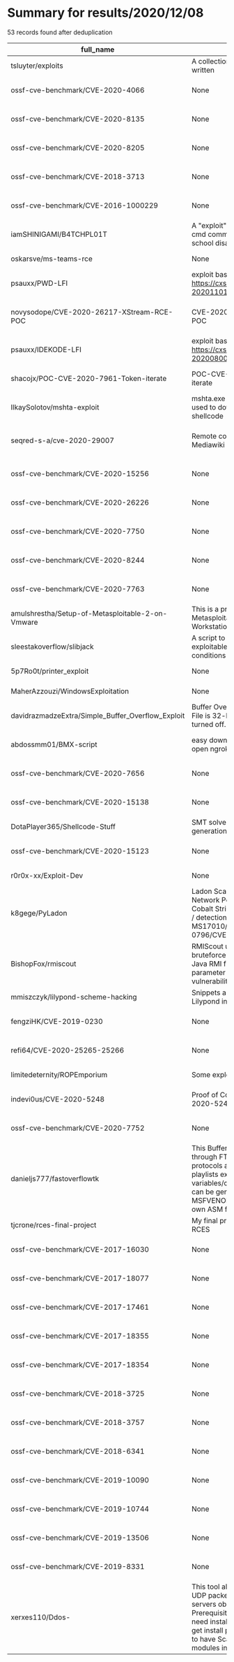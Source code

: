 
# Summary for results/2020/12/08
    
53 records found after deduplication

| full_name | description | html_url | matched_list | matched_count | pushed_at | size | stargazers_count | language | forks_count | vul_ids |
|---------------------------------------------------|------------------------------------------------------------------------------------------------------------------------------------------------------------------------------------------------------------------------------------------------------------------|----------------------------------------------------------------------|-----------------------------------------------|-----------------|---------------------------|--------|--------------------|------------------|---------------|------------------------------------|
| tsluyter/exploits | A collection of exploit code I've written | https://github.com/tsluyter/exploits | ['exploit'] | 1 | 2020-12-08 20:58:58+00:00 | 28 | 1 | Shell | 1 | [] |
| ossf-cve-benchmark/CVE-2020-4066 | None | https://github.com/ossf-cve-benchmark/CVE-2020-4066 | ['cve-2'] | 1 | 2020-12-08 13:37:06+00:00 | 1306 | 0 | JavaScript | 0 | ['CVE-2020-4066'] |
| ossf-cve-benchmark/CVE-2020-8135 | None | https://github.com/ossf-cve-benchmark/CVE-2020-8135 | ['cve-2'] | 1 | 2020-12-08 13:39:15+00:00 | 250411 | 0 | JavaScript | 0 | ['CVE-2020-8135'] |
| ossf-cve-benchmark/CVE-2020-8205 | None | https://github.com/ossf-cve-benchmark/CVE-2020-8205 | ['cve-2'] | 1 | 2020-12-08 13:39:55+00:00 | 255515 | 0 | JavaScript | 0 | ['CVE-2020-8205'] |
| ossf-cve-benchmark/CVE-2018-3713 | None | https://github.com/ossf-cve-benchmark/CVE-2018-3713 | ['cve-2'] | 1 | 2020-12-08 13:20:45+00:00 | 138 | 0 | HTML | 0 | ['CVE-2018-3713'] |
| ossf-cve-benchmark/CVE-2016-1000229 | None | https://github.com/ossf-cve-benchmark/CVE-2016-1000229 | ['cve-2'] | 1 | 2020-12-08 13:07:51+00:00 | 50300 | 0 | JavaScript | 0 | ['CVE-2016-1000229'] |
| iamSHINIGAMI/B4TCHPL01T | A "exploit" for Windows 7/10! Use cmd commands, even if your school disabled them! | https://github.com/iamSHINIGAMI/B4TCHPL01T | ['exploit'] | 1 | 2020-12-08 14:39:46+00:00 | 16 | 0 | Batchfile | 0 | [] |
| oskarsve/ms-teams-rce | None | https://github.com/oskarsve/ms-teams-rce | ['rce'] | 1 | 2020-12-08 10:26:40+00:00 | 44471 | 1066 | | 73 | [] |
| psauxx/PWD-LFI | exploit based off https://cxsecurity.com/issue/WLB-2020110124 security issue | https://github.com/psauxx/PWD-LFI | ['exploit'] | 1 | 2020-12-08 07:28:18+00:00 | 16 | 0 | Python | 0 | [] |
| novysodope/CVE-2020-26217-XStream-RCE-POC | CVE-2020-26217 XStream RCE POC | https://github.com/novysodope/CVE-2020-26217-XStream-RCE-POC | ['cve poc', 'cve-2', 'rce', 'rce poc'] | 4 | 2020-12-08 08:02:40+00:00 | 3 | 3 | | 0 | ['CVE-2020-26217'] |
| psauxx/IDEKODE-LFI | exploit based off https://cxsecurity.com/issue/WLB-2020080031 security issue | https://github.com/psauxx/IDEKODE-LFI | ['exploit'] | 1 | 2020-12-08 17:43:35+00:00 | 3 | 0 | Python | 0 | [] |
| shacojx/POC-CVE-2020-7961-Token-iterate | POC-CVE-2020-7961-Token-iterate | https://github.com/shacojx/POC-CVE-2020-7961-Token-iterate | ['cve poc', 'cve-2'] | 2 | 2020-12-08 08:35:38+00:00 | 8 | 4 | Python | 1 | ['CVE-2020-7961'] |
| IlkaySolotov/mshta-exploit | mshta.exe vulnerability can be used to download hta's throught shellcode | https://github.com/IlkaySolotov/mshta-exploit | ['exploit', 'shellcode'] | 2 | 2020-12-08 13:36:33+00:00 | 4 | 1 | Assembly | 0 | [] |
| seqred-s-a/cve-2020-29007 | Remote code execution in Mediawiki Score | https://github.com/seqred-s-a/cve-2020-29007 | ['cve-2', 'exploit', 'remote code execution'] | 3 | 2020-12-08 13:35:13+00:00 | 9 | 0 | | 1 | ['CVE-2020-29007'] |
| ossf-cve-benchmark/CVE-2020-15256 | None | https://github.com/ossf-cve-benchmark/CVE-2020-15256 | ['cve-2'] | 1 | 2020-12-08 13:40:20+00:00 | 126 | 0 | JavaScript | 0 | ['CVE-2020-15256'] |
| ossf-cve-benchmark/CVE-2020-26226 | None | https://github.com/ossf-cve-benchmark/CVE-2020-26226 | ['cve-2'] | 1 | 2020-12-08 13:40:56+00:00 | 1742 | 0 | JavaScript | 0 | ['CVE-2020-26226'] |
| ossf-cve-benchmark/CVE-2020-7750 | None | https://github.com/ossf-cve-benchmark/CVE-2020-7750 | ['cve-2'] | 1 | 2020-12-08 15:02:40+00:00 | 559 | 0 | JavaScript | 0 | ['CVE-2020-7750'] |
| ossf-cve-benchmark/CVE-2020-8244 | None | https://github.com/ossf-cve-benchmark/CVE-2020-8244 | ['cve-2'] | 1 | 2020-12-08 13:40:37+00:00 | 133 | 0 | JavaScript | 0 | ['CVE-2020-8244'] |
| ossf-cve-benchmark/CVE-2020-7763 | None | https://github.com/ossf-cve-benchmark/CVE-2020-7763 | ['cve-2'] | 1 | 2020-12-08 15:03:06+00:00 | 151 | 0 | JavaScript | 0 | ['CVE-2020-7763'] |
| amulshrestha/Setup-of-Metasploitable-2-on-Vmware | This is a process of setup of Metasploitable 2 on VMware Workstation | https://github.com/amulshrestha/Setup-of-Metasploitable-2-on-Vmware | ['metasploit module OR payload'] | 1 | 2020-12-08 16:07:26+00:00 | 268 | 0 | | 0 | [] |
| sleestakoverflow/slibjack | A script to find potentially exploitable shared library conditions in Linux | https://github.com/sleestakoverflow/slibjack | ['exploit'] | 1 | 2020-12-08 16:54:58+00:00 | 4 | 2 | Python | 0 | [] |
| 5p7Ro0t/printer_exploit | None | https://github.com/5p7Ro0t/printer_exploit | ['exploit'] | 1 | 2020-12-08 18:55:14+00:00 | 8 | 2 | Python | 0 | [] |
| MaherAzzouzi/WindowsExploitation | None | https://github.com/MaherAzzouzi/WindowsExploitation | ['exploit'] | 1 | 2020-12-08 20:02:59+00:00 | 2 | 1 | Assembly | 0 | [] |
| davidrazmadzeExtra/Simple_Buffer_Overflow_Exploit | Buffer Overflow Exploit of strcpy(). File is 32-bit with all protections turned off. | https://github.com/davidrazmadzeExtra/Simple_Buffer_Overflow_Exploit | ['exploit'] | 1 | 2020-12-08 19:39:56+00:00 | 1 | 0 | C | 0 | [] |
| abdossmm01/BMX-script | easy download metasploit and open ngrok without problems | https://github.com/abdossmm01/BMX-script | ['metasploit module OR payload'] | 1 | 2020-12-08 21:56:18+00:00 | 3 | 0 | Python | 0 | [] |
| ossf-cve-benchmark/CVE-2020-7656 | None | https://github.com/ossf-cve-benchmark/CVE-2020-7656 | ['cve-2'] | 1 | 2020-12-08 13:37:53+00:00 | 15547 | 0 | JavaScript | 0 | ['CVE-2020-7656'] |
| ossf-cve-benchmark/CVE-2020-15138 | None | https://github.com/ossf-cve-benchmark/CVE-2020-15138 | ['cve-2'] | 1 | 2020-12-08 13:36:06+00:00 | 8094 | 0 | JavaScript | 0 | ['CVE-2020-15138'] |
| DotaPlayer365/Shellcode-Stuff | SMT solver for custom shell code generation (Bad Chars) | https://github.com/DotaPlayer365/Shellcode-Stuff | ['shellcode'] | 1 | 2020-12-08 13:19:31+00:00 | 5 | 0 | Python | 1 | [] |
| ossf-cve-benchmark/CVE-2020-15123 | None | https://github.com/ossf-cve-benchmark/CVE-2020-15123 | ['cve-2'] | 1 | 2020-12-08 13:35:44+00:00 | 548 | 0 | JavaScript | 0 | ['CVE-2020-15123'] |
| r0r0x-xx/Exploit-Dev | None | https://github.com/r0r0x-xx/Exploit-Dev | ['exploit'] | 1 | 2020-12-08 07:52:20+00:00 | 22383 | 8 | Python | 2 | [] |
| k8gege/PyLadon | Ladon Scanner For Python, Large Network Penetration Scanner & Cobalt Strike, vulnerability / exploit / detection / MS17010/SmbGhost/CVE-2020-0796/CVE-2018-2894 | https://github.com/k8gege/PyLadon | ['exploit'] | 1 | 2020-12-08 15:39:24+00:00 | 185 | 38 | Python | 14 | ['CVE-2018-2894', 'CVE-2020-0796'] |
| BishopFox/rmiscout | RMIScout uses wordlist and bruteforce strategies to enumerate Java RMI functions and exploit RMI parameter unmarshalling vulnerabilities | https://github.com/BishopFox/rmiscout | ['exploit'] | 1 | 2020-12-08 13:01:58+00:00 | 6199 | 335 | Java | 54 | [] |
| mmiszczyk/lilypond-scheme-hacking | Snippets and scripts for exploiting Lilypond installations | https://github.com/mmiszczyk/lilypond-scheme-hacking | ['exploit'] | 1 | 2020-12-08 13:46:04+00:00 | 18 | 0 | Python | 0 | [] |
| fengziHK/CVE-2019-0230 | None | https://github.com/fengziHK/CVE-2019-0230 | ['cve-2'] | 1 | 2020-12-08 08:30:16+00:00 | 19 | 0 | Python | 2 | ['CVE-2019-0230'] |
| refi64/CVE-2020-25265-25266 | None | https://github.com/refi64/CVE-2020-25265-25266 | ['cve-2'] | 1 | 2020-12-08 02:57:27+00:00 | 7 | 1 | Dart | 1 | ['CVE-2020-25265'] |
| limitedeternity/ROPEmporium | Some exploits here and there | https://github.com/limitedeternity/ROPEmporium | ['exploit'] | 1 | 2020-12-08 14:28:44+00:00 | 284 | 0 | Python | 0 | [] |
| indevi0us/CVE-2020-5248 | Proof of Concept (PoC) for CVE-2020-5248. | https://github.com/indevi0us/CVE-2020-5248 | ['cve poc', 'cve-2'] | 2 | 2020-12-08 15:27:48+00:00 | 4 | 0 | PHP | 0 | ['CVE-2020-5248'] |
| ossf-cve-benchmark/CVE-2020-7752 | None | https://github.com/ossf-cve-benchmark/CVE-2020-7752 | ['cve-2'] | 1 | 2020-12-08 13:38:52+00:00 | 2312 | 0 | JavaScript | 0 | ['CVE-2020-7752'] |
| danieljs777/fastoverflowtk | This Buffer Overflow Toolkit works through FTP, SMTP, POP, HTTP protocols as well file outputs for playlists exploiting customized variables/commands. Payloads can be generated through MSFVENOM or you can use your own ASM files. | https://github.com/danieljs777/fastoverflowtk | ['exploit'] | 1 | 2020-12-08 03:37:55+00:00 | 418 | 12 | Python | 5 | [] |
| tjcrone/rces-final-project | My final project repository for RCES | https://github.com/tjcrone/rces-final-project | ['rce'] | 1 | 2020-12-08 16:38:12+00:00 | 300 | 0 | Jupyter Notebook | 0 | [] |
| ossf-cve-benchmark/CVE-2017-16030 | None | https://github.com/ossf-cve-benchmark/CVE-2017-16030 | ['cve-2'] | 1 | 2020-12-08 13:10:29+00:00 | 697 | 0 | JavaScript | 0 | ['CVE-2017-16030'] |
| ossf-cve-benchmark/CVE-2017-18077 | None | https://github.com/ossf-cve-benchmark/CVE-2017-18077 | ['cve-2'] | 1 | 2020-12-08 13:13:51+00:00 | 42 | 0 | JavaScript | 0 | ['CVE-2017-18077'] |
| ossf-cve-benchmark/CVE-2017-17461 | None | https://github.com/ossf-cve-benchmark/CVE-2017-17461 | ['cve-2'] | 1 | 2020-12-08 13:13:41+00:00 | 604 | 0 | HTML | 0 | ['CVE-2017-17461'] |
| ossf-cve-benchmark/CVE-2017-18355 | None | https://github.com/ossf-cve-benchmark/CVE-2017-18355 | ['cve-2'] | 1 | 2020-12-08 13:14:44+00:00 | 224 | 0 | JavaScript | 0 | ['CVE-2017-18355'] |
| ossf-cve-benchmark/CVE-2017-18354 | None | https://github.com/ossf-cve-benchmark/CVE-2017-18354 | ['cve-2'] | 1 | 2020-12-08 13:14:30+00:00 | 224 | 0 | JavaScript | 0 | ['CVE-2017-18354'] |
| ossf-cve-benchmark/CVE-2018-3725 | None | https://github.com/ossf-cve-benchmark/CVE-2018-3725 | ['cve-2'] | 1 | 2020-12-08 13:21:33+00:00 | 19 | 0 | JavaScript | 0 | ['CVE-2018-3725'] |
| ossf-cve-benchmark/CVE-2018-3757 | None | https://github.com/ossf-cve-benchmark/CVE-2018-3757 | ['cve-2'] | 1 | 2020-12-08 13:23:35+00:00 | 44 | 0 | JavaScript | 0 | ['CVE-2018-3757'] |
| ossf-cve-benchmark/CVE-2018-6341 | None | https://github.com/ossf-cve-benchmark/CVE-2018-6341 | ['cve-2'] | 1 | 2020-12-08 13:24:39+00:00 | 86614 | 0 | JavaScript | 0 | ['CVE-2018-6341'] |
| ossf-cve-benchmark/CVE-2019-10090 | None | https://github.com/ossf-cve-benchmark/CVE-2019-10090 | ['cve-2'] | 1 | 2020-12-08 13:25:37+00:00 | 59603 | 0 | Java | 0 | ['CVE-2019-10090'] |
| ossf-cve-benchmark/CVE-2019-10744 | None | https://github.com/ossf-cve-benchmark/CVE-2019-10744 | ['cve-2'] | 1 | 2020-12-08 13:26:25+00:00 | 35884 | 0 | JavaScript | 0 | ['CVE-2019-10744'] |
| ossf-cve-benchmark/CVE-2019-13506 | None | https://github.com/ossf-cve-benchmark/CVE-2019-13506 | ['cve-2'] | 1 | 2020-12-08 13:29:54+00:00 | 40 | 0 | TypeScript | 0 | ['CVE-2019-13506'] |
| ossf-cve-benchmark/CVE-2019-8331 | None | https://github.com/ossf-cve-benchmark/CVE-2019-8331 | ['cve-2'] | 1 | 2020-12-08 13:33:54+00:00 | 121997 | 0 | JavaScript | 0 | ['CVE-2019-8331'] |
| xerxes110/Ddos- | This tool allows you to send forged UDP packets to Memcached servers obtained from Shodan.io Prerequisites The only thing you need installed is Python 3.x apt-get install python3 You also require to have Scapy and Shodan modules installed pip install sc | https://github.com/xerxes110/Ddos- | ['exploit'] | 1 | 2020-12-08 21:34:00+00:00 | 2 | 0 | | 0 | [] |
